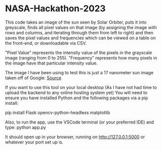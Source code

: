 # NASA-Hackathon-2023

This code takes an image of the sun seen by Solar Orbiter, puts it into greyscale, finds all pixel values on that image (by assigning the image with rows and columns, and iterating through them from left to right) and then saves the pixel values and frequencies which can be viewed on a table on the front-end, or downloadable via CSV.

"Pixel Value" represents the intensity value of the pixels in the grayscale image (ranging from 0 to 255). "Frequency" represents how many pixels in the image have that particular intensity value.

The image I have been using to test this is just a 17 nanometer sun image taken off of Google:
[Source](https://www.esa.int/ESA_Multimedia/Images/2022/03/The_Sun_in_high_resolution)


If you want to use this tool on your local desktop (As I have not had time to upload the backend to any online hosting system yet)
You will need to ensure you have installed Python and the following packages via a pip install:

pip install Flask opencv-python-headless matplotlib

Also, to run the app, use the VSCode terminal (or your preferred IDE) and type: python app.py

It should open up in your browser, running on http://127.0.0.1:5000 or whatever your port set up is. 